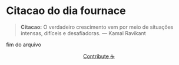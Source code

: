 # Citacao do dia fournace

> **Citacao:** O verdadeiro crescimento vem por meio de situações intensas, difíceis e desafiadoras. — Kamal Ravikant

fim do arquivo

<watermark-footer>
<p align="center">
  <a href="https://github.com/ruisuan/ruisuan/blob/main/contribute.md">Contribute ☕</a>
</p>
</watermark-footer>
